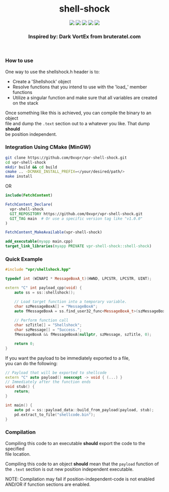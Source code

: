 <h1 align="center">shell-shock</h1>
<p align="center">
  <img src="https://img.shields.io/badge/Windows--x86__64-supported-green">
  <img src="https://img.shields.io/badge/Windows--x86-supported-green">
  <img src="https://img.shields.io/badge/Linux--x86__64-unsupported-red">
  <img src="https://img.shields.io/badge/Linux--x86-unsupported-red">
  <a href="https://mit-license.org/">
    <img src="https://img.shields.io/github/license/0xvpr/vpr-shell-shock?style=flat-square">
  </a>
  <br>
  <h3 align="center">Inspired by: Dark VortEx from bruteratel.com</h3>
  <br>
</p>

### How to use
One way to use the shellshock.h header is to:
- Create a 'Shellshock' object
- Resolve functions that you intend to use with the 'load_' member functions
- Utilize a singular function and make sure that all variables are created  
  on the stack

Once something like this is achieved, you can compile the binary to an object  
file and dump the `.text` section out to a whatever you like. That dump **should**  
be position independent.

### Integration Using CMake (MinGW)
```bash
git clone https://github.com/0xvpr/vpr-shell-shock.git
cd vpr-shell-shock
mkdir build && cd build
cmake .. -DCMAKE_INSTALL_PREFIX=</your/desired/path/>
make install
```

OR

```cmake
include(FetchContent)

FetchContent_Declare(
  vpr-shell-shock
  GIT_REPOSITORY https://github.com/0xvpr/vpr-shell-shock.git
  GIT_TAG main  # Or use a specific version tag like "v1.0.0"
)

FetchContent_MakeAvailable(vpr-shell-shock)

add_executable(myapp main.cpp)
target_link_libraries(myapp PRIVATE vpr-shell-shock::shell-shock)
```

### Quick Example
```cpp
#include "vpr/shellshock.hpp"

typedef int (WINAPI * MessageBoxA_t)(HWND, LPCSTR, LPCSTR, UINT);

extern "C" int payload_cpp(void) {
    auto ss = ss::shellshock();

    // Load target function into a temporary variable.
    char szMessageBoxA[] = "MessageBoxA";
    auto fMessageBoxA = ss.find_user32_func<MessageBoxA_t>(szMessageBoxA);
    
    // Perform function call
    char szTitle[] = "Shellshock";
    char szMessage[] = "Success.";
    fMessageBoxA && fMessageBoxA(nullptr, szMessage, szTitle, 0);

    return 0;
}
```

If you want the payload to be immediately exported to a file,  
you can do the following:
```cpp
// Payload that will be exported to shellcode
extern "C" auto payload() noexcept -> void { (...) }
// Immediately after the function ends
void stub() {
    return;
}

int main() {
    auto pd = ss::payload_data::build_from_payload(payload, stub);
    pd.extract_to_file("shellcode.bin");
}
```

### Compilation
Compiling this code to an executable **should** export the code to the specified  
file location.

Compiling this code to an object **should** mean that the `payload` function of  
the `.text` section is out new position independent executable.

NOTE: Compilation may fail if position-independent-code is not enabled AND/OR if function sections are enabled.
